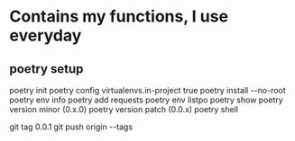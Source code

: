 # Contains my functions, I use everyday

## poetry setup

poetry init
poetry config virtualenvs.in-project true
poetry install --no-root
poetry env info
poetry add requests
poetry env listpo
poetry show
poetry version minor (0.x.0)
poetry version patch (0.0.x)
poetry shell

git tag 0.0.1
git push origin --tags